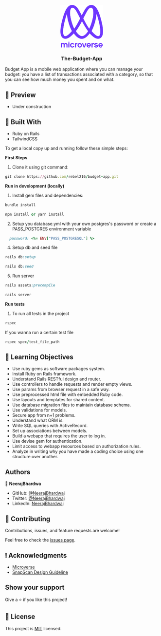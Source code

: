 <div align="center">

  <img src="https://github.com/ogiogiovictor/hello_rails/blob/master/murple_logo.png" alt="logo" width="140"  height="auto" />
  <br/>

  <h3><b>The-Budget-App</b></h3>
</div>


Budget App is a mobile web application where you can manage your budget: you have a list of transactions associated with a category, so that you can see how much money you spent and on what.

## :hammer: Preview

- Under construction

## :hammer: Built With

- Ruby on Rails
- TailwindCSS

To get a local copy up and running follow these simple steps:

**First Steps**

1. Clone it using git command:
```ruby
git clone https://github.com/rebel216/budget-app.git
```

**Run in development (locally)**

1. Install gem files and dependencies:
```ruby
bundle install
```
```ruby
npm install or yarn install
```
2. Setup you database.yml with your own postgres's password or create a PASS_POSTGRES environment variable 
```ruby
  password: <%= ENV["PASS_POSTGRESQL"] %>
```
4. Setup db and seed file
```ruby
rails db:setup
```
```ruby
rails db:seed
```
5. Run server
```ruby
rails assets:precompile
```
```ruby
rails server
```


**Run tests**

1. To run all tests in the project
```ruby
rspec
``` 
If you wanna run a certain test file
```ruby
rspec spec/test_file_path
```

## :blue_book: Learning Objectives

- Use ruby gems as software packages system.
- Install Ruby on Rails framework.
- Understand Rails RESTful design and router.
- Use controllers to handle requests and render empty views.
- Use params from browser request in a safe way.
- Use preprocessed html file with embedded Ruby code.
- Use layouts and templates for shared content.
- Use database migration files to maintain database schema.
- Use validations for models.
- Secure app from n+1 problems.
- Understand what ORM is.
- Write SQL queries with ActiveRecord.
- Set up associations between models.
- Build a webapp that requires the user to log in.
- Use devise gem for authentication.
- Limit access to webapp resources based on authorization rules.
- Analyze in writing why you have made a coding choice using one structure over another.

## Authors

👤 **NeerajBhardwa**

- GitHub: [@NeerajBhardwaj](https://github.com/rebel216)
- Twitter: [@NeerajBhardwaj](https://twitter.com/rebel216)
- LinkedIn: [NeerajBhardwaj](https://www.linkedin.com/in/neerajbhardwaj216/)

## 🤝 Contributing

Contributions, issues, and feature requests are welcome!

Feel free to check the [issues page](https://github.com/rebel216/budget-app/issues).

## :grey_exclamation: Acknowledgments

- [Microverse](https://www.microverse.org/)
- [SnapScan Design Guideline](https://www.behance.net/gallery/19759151/Snapscan-iOs-design-and-branding?tracking_source=)

## Show your support

Give a ⭐️ if you like this project!

## 📝 License

This project is [MIT](LICENSE) licensed.

